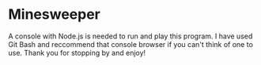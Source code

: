 # Minesweeper
A console with Node.js is needed to run and play this program. I have used Git Bash and reccommend that console browser if you can't think
of one to use. Thank you for stopping by and enjoy!
